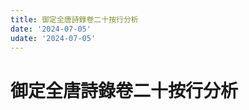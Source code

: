 ```yaml
---
title: 御定全唐詩錄卷二十按行分析
date: '2024-07-05'
udate: '2024-07-05'
---
```

# 御定全唐詩錄卷二十按行分析

<LinePage :list="lines" :chapternum="20" />

<script setup>
const chapter = '卷二十';
import lines from '/data/qtsl/卷二十/lines.json'
</script>
